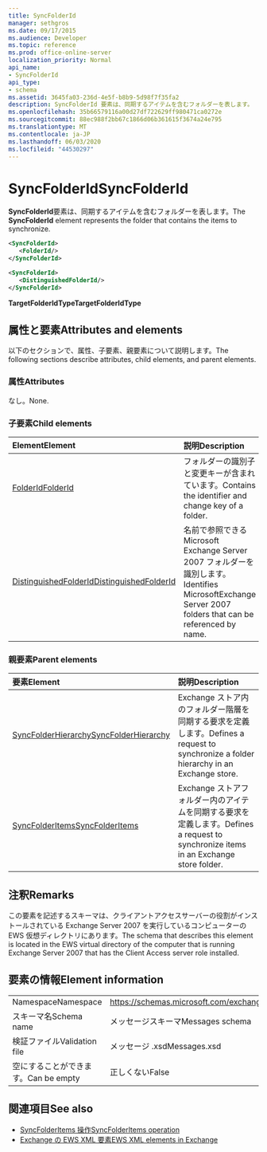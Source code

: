 ```yaml
---
title: SyncFolderId
manager: sethgros
ms.date: 09/17/2015
ms.audience: Developer
ms.topic: reference
ms.prod: office-online-server
localization_priority: Normal
api_name:
- SyncFolderId
api_type:
- schema
ms.assetid: 3645fa03-236d-4e5f-b8b9-5d98f7f35fa2
description: SyncFolderId 要素は、同期するアイテムを含むフォルダーを表します。
ms.openlocfilehash: 35b66579116a00d27df722629ff980471ca0272e
ms.sourcegitcommit: 88ec988f2bb67c1866d06b361615f3674a24e795
ms.translationtype: MT
ms.contentlocale: ja-JP
ms.lasthandoff: 06/03/2020
ms.locfileid: "44530297"
---
```

# <a name="syncfolderid"></a><span data-ttu-id="5f046-103">SyncFolderId</span><span class="sxs-lookup"><span data-stu-id="5f046-103">SyncFolderId</span></span>

<span data-ttu-id="5f046-104">**SyncFolderId**要素は、同期するアイテムを含むフォルダーを表します。</span><span class="sxs-lookup"><span data-stu-id="5f046-104">The **SyncFolderId** element represents the folder that contains the items to synchronize.</span></span> 
  
```xml
<SyncFolderId>
   <FolderId/>
</SyncFolderId>
```

```xml
<SyncFolderId>
   <DistinguishedFolderId/> 
</SyncFolderId>
```

<span data-ttu-id="5f046-105">**TargetFolderIdType**</span><span class="sxs-lookup"><span data-stu-id="5f046-105">**TargetFolderIdType**</span></span>

## <a name="attributes-and-elements"></a><span data-ttu-id="5f046-106">属性と要素</span><span class="sxs-lookup"><span data-stu-id="5f046-106">Attributes and elements</span></span>

<span data-ttu-id="5f046-107">以下のセクションで、属性、子要素、親要素について説明します。</span><span class="sxs-lookup"><span data-stu-id="5f046-107">The following sections describe attributes, child elements, and parent elements.</span></span>
  
### <a name="attributes"></a><span data-ttu-id="5f046-108">属性</span><span class="sxs-lookup"><span data-stu-id="5f046-108">Attributes</span></span>

<span data-ttu-id="5f046-109">なし。</span><span class="sxs-lookup"><span data-stu-id="5f046-109">None.</span></span>
  
### <a name="child-elements"></a><span data-ttu-id="5f046-110">子要素</span><span class="sxs-lookup"><span data-stu-id="5f046-110">Child elements</span></span>

|<span data-ttu-id="5f046-111">**Element**</span><span class="sxs-lookup"><span data-stu-id="5f046-111">**Element**</span></span>|<span data-ttu-id="5f046-112">**説明**</span><span class="sxs-lookup"><span data-stu-id="5f046-112">**Description**</span></span>|
|:-----|:-----|
|[<span data-ttu-id="5f046-113">FolderId</span><span class="sxs-lookup"><span data-stu-id="5f046-113">FolderId</span></span>](folderid.md) <br/> |<span data-ttu-id="5f046-114">フォルダーの識別子と変更キーが含まれています。</span><span class="sxs-lookup"><span data-stu-id="5f046-114">Contains the identifier and change key of a folder.</span></span>  <br/> |
|[<span data-ttu-id="5f046-115">DistinguishedFolderId</span><span class="sxs-lookup"><span data-stu-id="5f046-115">DistinguishedFolderId</span></span>](distinguishedfolderid.md) <br/> |<span data-ttu-id="5f046-116">名前で参照できる Microsoft Exchange Server 2007 フォルダーを識別します。</span><span class="sxs-lookup"><span data-stu-id="5f046-116">Identifies MicrosoftExchange Server 2007 folders that can be referenced by name.</span></span>  <br/> |
   
### <a name="parent-elements"></a><span data-ttu-id="5f046-117">親要素</span><span class="sxs-lookup"><span data-stu-id="5f046-117">Parent elements</span></span>

|<span data-ttu-id="5f046-118">**要素**</span><span class="sxs-lookup"><span data-stu-id="5f046-118">**Element**</span></span>|<span data-ttu-id="5f046-119">**説明**</span><span class="sxs-lookup"><span data-stu-id="5f046-119">**Description**</span></span>|
|:-----|:-----|
|[<span data-ttu-id="5f046-120">SyncFolderHierarchy</span><span class="sxs-lookup"><span data-stu-id="5f046-120">SyncFolderHierarchy</span></span>](syncfolderhierarchy.md) <br/> |<span data-ttu-id="5f046-121">Exchange ストア内のフォルダー階層を同期する要求を定義します。</span><span class="sxs-lookup"><span data-stu-id="5f046-121">Defines a request to synchronize a folder hierarchy in an Exchange store.</span></span>  <br/> |
|[<span data-ttu-id="5f046-122">SyncFolderItems</span><span class="sxs-lookup"><span data-stu-id="5f046-122">SyncFolderItems</span></span>](syncfolderitems.md) <br/> |<span data-ttu-id="5f046-123">Exchange ストアフォルダー内のアイテムを同期する要求を定義します。</span><span class="sxs-lookup"><span data-stu-id="5f046-123">Defines a request to synchronize items in an Exchange store folder.</span></span>  <br/> |
   
## <a name="remarks"></a><span data-ttu-id="5f046-124">注釈</span><span class="sxs-lookup"><span data-stu-id="5f046-124">Remarks</span></span>

<span data-ttu-id="5f046-125">この要素を記述するスキーマは、クライアントアクセスサーバーの役割がインストールされている Exchange Server 2007 を実行しているコンピューターの EWS 仮想ディレクトリにあります。</span><span class="sxs-lookup"><span data-stu-id="5f046-125">The schema that describes this element is located in the EWS virtual directory of the computer that is running Exchange Server 2007 that has the Client Access server role installed.</span></span>
  
## <a name="element-information"></a><span data-ttu-id="5f046-126">要素の情報</span><span class="sxs-lookup"><span data-stu-id="5f046-126">Element information</span></span>

|||
|:-----|:-----|
|<span data-ttu-id="5f046-127">Namespace</span><span class="sxs-lookup"><span data-stu-id="5f046-127">Namespace</span></span>  <br/> |https://schemas.microsoft.com/exchange/services/2006/messages  <br/> |
|<span data-ttu-id="5f046-128">スキーマ名</span><span class="sxs-lookup"><span data-stu-id="5f046-128">Schema name</span></span>  <br/> |<span data-ttu-id="5f046-129">メッセージスキーマ</span><span class="sxs-lookup"><span data-stu-id="5f046-129">Messages schema</span></span>  <br/> |
|<span data-ttu-id="5f046-130">検証ファイル</span><span class="sxs-lookup"><span data-stu-id="5f046-130">Validation file</span></span>  <br/> |<span data-ttu-id="5f046-131">メッセージ .xsd</span><span class="sxs-lookup"><span data-stu-id="5f046-131">Messages.xsd</span></span>  <br/> |
|<span data-ttu-id="5f046-132">空にすることができます。</span><span class="sxs-lookup"><span data-stu-id="5f046-132">Can be empty</span></span>  <br/> |<span data-ttu-id="5f046-133">正しくない</span><span class="sxs-lookup"><span data-stu-id="5f046-133">False</span></span>  <br/> |
   
## <a name="see-also"></a><span data-ttu-id="5f046-134">関連項目</span><span class="sxs-lookup"><span data-stu-id="5f046-134">See also</span></span>

- [<span data-ttu-id="5f046-135">SyncFolderItems 操作</span><span class="sxs-lookup"><span data-stu-id="5f046-135">SyncFolderItems operation</span></span>](syncfolderitems-operation.md)
- [<span data-ttu-id="5f046-136">Exchange の EWS XML 要素</span><span class="sxs-lookup"><span data-stu-id="5f046-136">EWS XML elements in Exchange</span></span>](ews-xml-elements-in-exchange.md)

